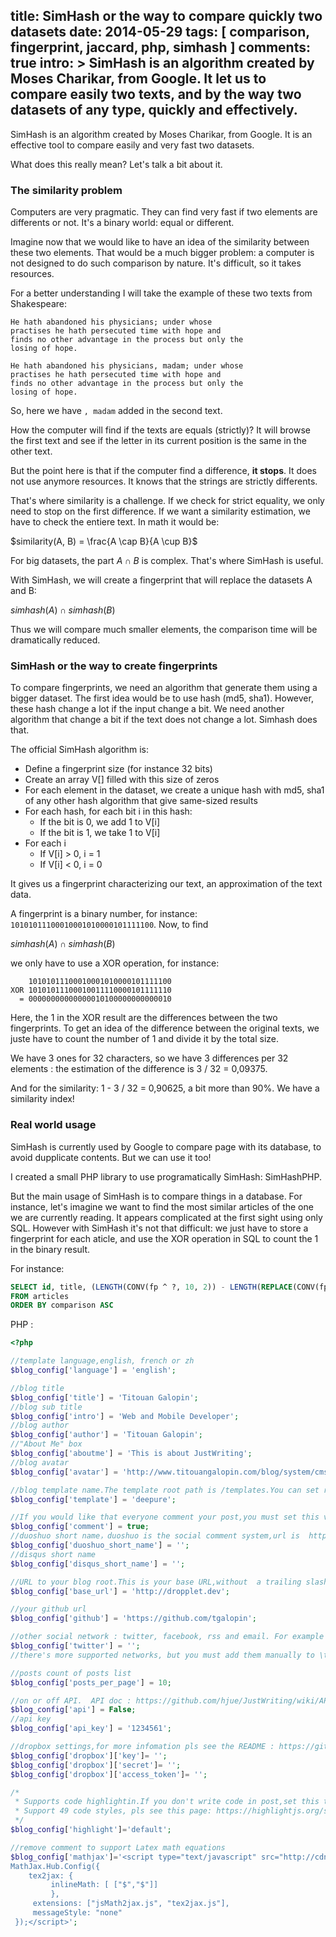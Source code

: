 title: SimHash or the way to compare quickly two datasets
date: 2014-05-29
tags: [ comparison, fingerprint, jaccard, php, simhash ]
comments: true
intro: >
    SimHash is an **algorithm created by Moses Charikar**, from Google. It let us to compare easily
    two texts, and by the way two datasets of any type, quickly and effectively.
---


SimHash is an algorithm created by Moses Charikar, from Google. It is an effective tool to
compare easily and very fast two datasets.

What does this really mean? Let's talk a bit about it.


### The similarity problem

Computers are very pragmatic. They can find very fast if two elements are differents or not.
It's a binary world: equal or different.

Imagine now that we would like to have an idea of the similarity between these two elements.
That would be a much bigger problem: a computer is not designed to do such comparison by nature.
It's difficult, so it takes resources.

For a better understanding I will take the example of these two texts from Shakespeare:

``` no-highlight
He hath abandoned his physicians; under whose
practises he hath persecuted time with hope and
finds no other advantage in the process but only the
losing of hope.
```

``` no-highlight
He hath abandoned his physicians, madam; under whose
practises he hath persecuted time with hope and
finds no other advantage in the process but only the
losing of hope.
```

So, here we have `, madam` added in the second text.

How the computer will find if the texts are equals (strictly)? It will browse the first
text and see if the letter in its current position is the same in the other text.

But the point here is that if the computer find a difference, **it stops**. It does not
use anymore resources. It knows that the strings are strictly differents.

That's where similarity is a challenge. If we check for strict equality, we only need
to stop on the first difference. If we want a similarity estimation, we have to check
the entiere text. In math it would be:

$similarity(A, B) = \frac{A \cap B}{A \cup B}$

For big datasets, the part $A \cap B$ is complex. That's where SimHash is useful.

With SimHash, we will create a fingerprint that will replace the datasets A and B:

$simhash(A) \cap simhash(B)$

Thus we will compare much smaller elements, the comparison time will be dramatically reduced.


### SimHash or the way to create fingerprints

To compare fingerprints, we need an algorithm that generate them using a bigger dataset.
The first idea would be to use hash (md5, sha1). However, these hash change a lot if the input
change a bit. We need another algorithm that change a bit if the text does not change a lot.
Simhash does that.

The official SimHash algorithm is:

- Define a fingerprint size (for instance 32 bits)
- Create an array V[] filled with this size of zeros
- For each element in the dataset, we create a unique hash with md5, sha1 of any other hash algorithm that
  give same-sized results
- For each hash, for each bit i in this hash:
    - If the bit is 0, we add 1 to V[i]
    - If the bit is 1, we take 1 to V[i]
- For each i
    - If V[i] > 0, i = 1
    - If V[i] < 0, i = 0
    
It gives us a fingerprint characterizing our text, an approximation of the text data.

A fingerprint is a binary number, for instance: `10101011100010001010000101111100`. Now, to find

$simhash(A) \cap simhash(B)$

we only have to use a XOR operation, for instance:

``` no-highlight
    10101011100010001010000101111100
XOR 10101011100010011110000101111110
  = 00000000000000010100000000000010
```

Here, the 1 in the XOR result are the differences between the two fingerprints.
To get an idea of the difference between the original texts, we juste have to count
the number of 1 and divide it by the total size.

We have 3 ones for 32 characters, so we have 3 differences per 32 elements : the
estimation of the difference is 3 / 32 = 0,09375.

And for the similarity: 1 - 3 / 32 = 0,90625, a bit more than 90%. We have a similarity index!


### Real world usage

SimHash is currently used by Google to compare page with its database, to avoid dupplicate
contents. But we can use it too!

I created a small PHP library to use programatically SimHash: SimHashPHP.

But the main usage of SimHash is to compare things in a database. For instance, let's
imagine we want to find the most similar articles of the one we are currently reading.
It appears complicated at the first sight using only SQL. However with SimHash it's not
that difficult: we just have to store a fingerprint for each aticle, and use the XOR
operation in SQL to count the 1 in the binary result.

For instance:

``` sql
SELECT id, title, (LENGTH(CONV(fp ^ ?, 10, 2)) - LENGTH(REPLACE(CONV(fp ^ ?, 10, 2), '1', ''))) / LENGTH('1') AS comparison
FROM articles
ORDER BY comparison ASC
```

PHP :

``` php
<?php

//template language,english, french or zh
$blog_config['language'] = 'english';

//blog title
$blog_config['title'] = 'Titouan Galopin';
//blog sub title
$blog_config['intro'] = 'Web and Mobile Developer';
//blog author
$blog_config['author'] = 'Titouan Galopin';
//"About Me" box
$blog_config['aboutme'] = 'This is about JustWriting';
//blog avatar
$blog_config['avatar'] = 'http://www.titouangalopin.com/blog/system/cms/themes/tga/img/tgalopin.jpg';

//blog template name.The template root path is /templates.You can set rock or deepure.
$blog_config['template'] = 'deepure';

//If you would like that everyone comment your post,you must set this variable to True.
$blog_config['comment'] = true;
//duoshuo short name，duoshuo is the social comment system,url is  http://duoshuo.com/.
$blog_config['duoshuo_short_name'] = '';
//disqus short name
$blog_config['disqus_short_name'] = '';

//URL to your blog root.This is your base URL,without  a trailing slash:http://justwriting.sinaapp.com
$blog_config['base_url'] = 'http://dropplet.dev';

//your github url
$blog_config['github'] = 'https://github.com/tgalopin';

//other social network : twitter, facebook, rss and email. For example :
$blog_config['twitter'] = '';
//there's more supported networks, but you must add them manually to \templates\rock\base.html - names are in \templates\rock\images\social\*

//posts count of posts list
$blog_config['posts_per_page'] = 10;

//on or off API.  API doc : https://github.com/hjue/JustWriting/wiki/API .
$blog_config['api'] = False;
//api key
$blog_config['api_key'] = '1234561';

//dropbox settings,for more infomation pls see the README : https://github.com/hjue/JustWriting
$blog_config['dropbox']['key']= '';
$blog_config['dropbox']['secret']= '';
$blog_config['dropbox']['access_token']= '';

/*
 * Supports code highlightin.If you don't write code in post,set this to empty.
 * Support 49 code styles, pls see this page: https://highlightjs.org/static/test.html
 */
$blog_config['highlight']='default';

//remove comment to support Latex math equations
$blog_config['mathjax']='<script type="text/javascript" src="http://cdn.mathjax.org/mathjax/latest/MathJax.js?config=default">
MathJax.Hub.Config({
    tex2jax: {
         inlineMath: [ ["$","$"]]
         },
     extensions: ["jsMath2jax.js", "tex2jax.js"],
     messageStyle: "none"
 });</script>';
```
